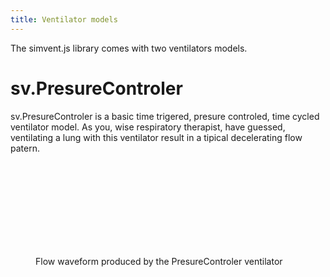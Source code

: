 ```yaml
---
title: Ventilator models
---
```

The simvent.js library comes with two ventilators models.

# sv.PresureControler

sv.PresureControler is a basic time trigered, presure controled, time cycled ventilator model. As you, wise respiratory therapist, have guessed, ventilating a lung with this ventilator result in a tipical decelerating flow patern.

<figure>
<svg id="svg1" class="graphcurve"></svg>
<figcaption>Flow waveform produced by the PresureControler ventilator</figcaption>
</figure>
<script>
var lung = new sv.SimpleLung();
var ventilator = new sv.PresureControler();
var data = ventilator.ventilate(lung);

fx = function(d){return d.time};
fy1 = function(d){return f.Flung};
var graph = gs.quickGraph( "svg1", data.timeData, fx, fy1).setidx("Temps").setidy("Flow");
</script>

